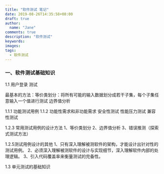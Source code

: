 ```yaml
---
title: "软件测试 笔记"
date: 2019-08-26T14:35:58+08:00
draft: true
author:
  name: "Jane"
comments: true
description: "软件测试"
keywords:
images:
tags:
  - 软件测试
---
```

### 一、软件测试基础知识

1.1 用户登录 测试

最基本的方法：等价类划分：将所有可能的输入数据划分成若干子集，每个子集任意输入一个值进行测试
边界值分析

1.1.1 功能测试用例
1.1.2 功能性需求和非功能需求
安全性测试
性能压力测试
兼容性测试

1.2.3 常用测试用例的设计方法
1、等价类划分
2、边界值分析
3、错误推测（探索式测试方法）

1.2.5测试用例设计的其他
1、只有深入理解被测软件的架构，才能设计出针对性的测试用例。
2、必须深入理解被测软件的设计与实现细节，深入理解软件内部的处理逻辑。
3、引入代码覆盖率来衡量测试的完备性。

1.3 单元测试的基础知识

